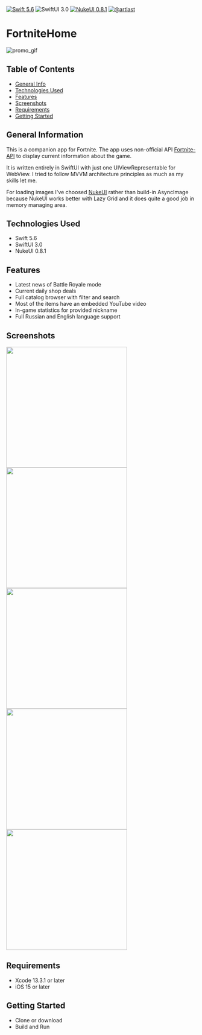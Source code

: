 [![Swift 5.6](https://img.shields.io/badge/Swift-5.6-red)](https://swift.org/download/)
![SwiftUI 3.0](https://img.shields.io/badge/SwiftUI-3.0-red)
[![NukeUI 0.8.1](https://img.shields.io/badge/NukeUI-0.8.1-yellow)](https://github.com/kean/NukeUI)
[![@artlast](https://img.shields.io/badge/telegram-%40artlast-blue)](https://t.me/artlast)

# FortniteHome
![promo_gif](https://user-images.githubusercontent.com/62947475/167585107-71bba5b1-b6a9-4b92-bf77-e3bb51f4d655.gif)

## Table of Contents
* [General Info](#general-information)
* [Technologies Used](#technologies-used)
* [Features](#features)
* [Screenshots](#screenshots)
* [Requirements](#requirements)
* [Getting Started](#getting-started)

## General Information
This is a companion app for Fortnite. The app uses non-official API [Fortnite-API](https://dash.fortnite-api.com/) to display current information about the game.

It is written entirely in SwiftUI with just one UIViewRepresentable for WebView. I tried to follow MVVM architecture principles as much as my skills let me.

For loading images I've choosed [NukeUI](https://github.com/kean/NukeUI) rather than build-in AsyncImage because NukeUI works better with Lazy Grid and it does quite a good job in memory managing area.

## Technologies Used
* Swift 5.6
* SwiftUI 3.0
* NukeUI 0.8.1

## Features
* Latest news of Battle Royale mode
* Current daily shop deals
* Full catalog browser with filter and search
* Most of the items have an embedded YouTube video
* In-game statistics for provided nickname
* Full Russian and English language support

## Screenshots
<img src="https://user-images.githubusercontent.com/62947475/167585474-21ca2bae-4f7c-42af-81ff-7240c8a1230e.png" height="320"> <img src="https://user-images.githubusercontent.com/62947475/167585520-f591573c-8052-4e73-a2e2-7d7ddbf8b7b0.png" height="320"> <img src="https://user-images.githubusercontent.com/62947475/167585530-64fe3068-cacf-40f3-a3e1-d2fd7a682737.png" height="320"> <img src="https://user-images.githubusercontent.com/62947475/167585535-dd708215-d561-4373-81b4-91f66587ee33.png" height="320"> <img src="https://user-images.githubusercontent.com/62947475/167585539-64935121-493e-4999-ac7e-e3b210049fd4.png" height="320">

## Requirements
* Xcode 13.3.1 or later
* iOS 15 or later

## Getting Started
* Clone or download
* Build and Run

